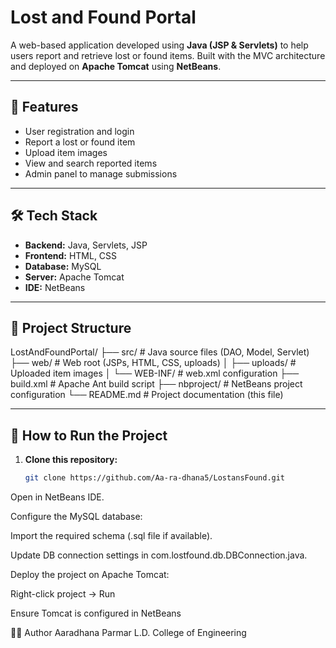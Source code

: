 # Lost and Found Portal

A web-based application developed using **Java (JSP & Servlets)** to help users report and retrieve lost or found items. Built with the MVC architecture and deployed on **Apache Tomcat** using **NetBeans**.

---

## 🌟 Features

- User registration and login
- Report a lost or found item
- Upload item images
- View and search reported items
- Admin panel to manage submissions

---

## 🛠️ Tech Stack

- **Backend:** Java, Servlets, JSP
- **Frontend:** HTML, CSS
- **Database:** MySQL
- **Server:** Apache Tomcat
- **IDE:** NetBeans

---

## 📁 Project Structure

LostAndFoundPortal/
├── src/ # Java source files (DAO, Model, Servlet)
├── web/ # Web root (JSPs, HTML, CSS, uploads)
│ ├── uploads/ # Uploaded item images
│ └── WEB-INF/ # web.xml configuration
├── build.xml # Apache Ant build script
├── nbproject/ # NetBeans project configuration
└── README.md # Project documentation (this file)


---

## 🚀 How to Run the Project

1. **Clone this repository:**
   ```bash
   git clone https://github.com/Aa-ra-dhana5/LostansFound.git
Open in NetBeans IDE.

Configure the MySQL database:

Import the required schema (.sql file if available).

Update DB connection settings in com.lostfound.db.DBConnection.java.

Deploy the project on Apache Tomcat:

Right-click project → Run

Ensure Tomcat is configured in NetBeans

🙋‍♀️ Author
Aaradhana Parmar 
L.D. College of Engineering
